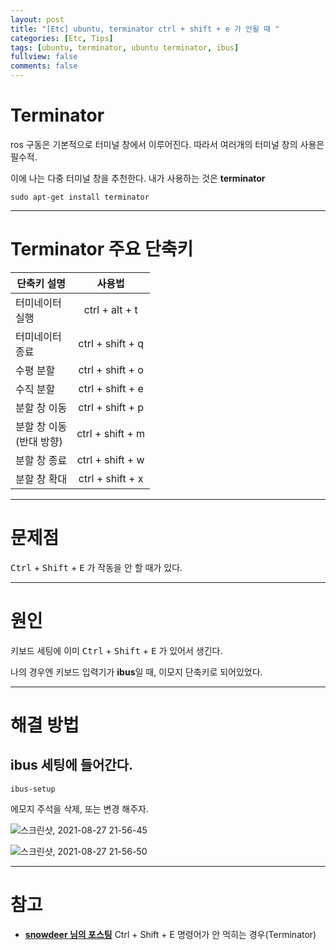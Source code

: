 ```yaml
---
layout: post
title: "[Etc] ubuntu, terminator ctrl + shift + e 가 안될 때 "
categories: [Etc, Tips]
tags: [ubuntu, terminator, ubuntu terminator, ibus]
fullview: false
comments: false
---
```


# Terminator

ros 구동은 기본적으로 터미널 창에서 이루어진다. 따라서 여러개의 터미널 창의 사용은 필수적.

이에 나는 다중 터미널 창을 추천한다. 내가 사용하는 것은 **terminator**

```
sudo apt-get install terminator
```

---

# Terminator 주요 단축키

| 단축키 설명 | 사용법 |
| --- | :---: |
| 터미네이터 <br> 실행 | ctrl + alt + t |
| 터미네이터 <br> 종료 | ctrl + shift + q |
| 수평 분할 | ctrl + shift + o |
| 수직 분할 | ctrl + shift + e |
| 분할 창 이동 | ctrl + shift + p |
| 분할 창 이동 <br> (반대 방향) | ctrl + shift + m |
| 분할 창 종료 | ctrl + shift + w |
| 분할 창 확대 | ctrl + shift + x |

---

# 문제점

<kbd>Ctrl</kbd> + <kbd>Shift</kbd> + <kbd>E</kbd> 가 작동을 안 할 때가 있다.

---

# 원인

키보드 세팅에 이미 <kbd>Ctrl</kbd> + <kbd>Shift</kbd> + <kbd>E</kbd> 가 있어서 생긴다.

나의 경우엔 키보드 입력기가 **ibus**일 때, 이모지 단축키로 되어있었다.

---

# 해결 방법

## **ibus** 세팅에 들어간다.

```
ibus-setup
```

에모지 주석을 삭제, 또는 변경 해주자.

![스크린샷, 2021-08-27 21-56-45](https://user-images.githubusercontent.com/84369912/131159812-2cede012-a180-41ab-9b84-4b4a6a781943.png)

![스크린샷, 2021-08-27 21-56-50](https://user-images.githubusercontent.com/84369912/131159886-78e3c4bd-dfec-4353-949f-84f4c3183c55.png)

---

# 참고

- **[snowdeer 님의 포스팅](https://snowdeer.github.io/mac-os/2020/09/22/ctrl-shift-e-key-on-ubuntu-20p04/ "Ctrl + Shift + E 명령어가 안 먹히는 경우(Terminator)")**
Ctrl + Shift + E 명령어가 안 먹히는 경우(Terminator)